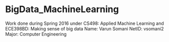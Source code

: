 # BigData_MachineLearning
Work done during Spring 2016 under CS498: Applied Machine Learning and ECE398BD: Making sense of big data
Name: Varun Somani
NetID: vsomani2
Major: Computer Engineering
